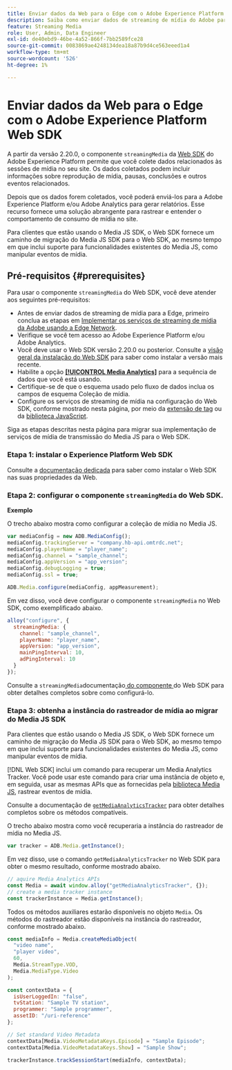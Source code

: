 ```yaml
---
title: Enviar dados da Web para o Edge com o Adobe Experience Platform Web SDK
description: Saiba como enviar dados de streaming de mídia do Adobe para o Experience Platform Edge com o Adobe Experience Platform Web SDK.
feature: Streaming Media
role: User, Admin, Data Engineer
exl-id: de40ebd9-46be-4a52-866f-7bb2589fce28
source-git-commit: 0083869ae4248134dea18a87b9d4ce563eeed1a4
workflow-type: tm+mt
source-wordcount: '526'
ht-degree: 1%

---
```


# Enviar dados da Web para o Edge com o Adobe Experience Platform Web SDK

A partir da versão 2.20.0, o componente `streamingMedia` da [Web SDK](https://experienceleague.adobe.com/en/docs/experience-platform/web-sdk/home) do Adobe Experience Platform permite que você colete dados relacionados às sessões de mídia no seu site. Os dados coletados podem incluir informações sobre reprodução de mídia, pausas, conclusões e outros eventos relacionados.

Depois que os dados forem coletados, você poderá enviá-los para a Adobe Experience Platform e/ou Adobe Analytics para gerar relatórios. Esse recurso fornece uma solução abrangente para rastrear e entender o comportamento de consumo de mídia no site.

Para clientes que estão usando o Media JS SDK, o Web SDK fornece um caminho de migração do Media JS SDK para o Web SDK, ao mesmo tempo em que inclui suporte para funcionalidades existentes do Media JS, como manipular eventos de mídia.

## Pré-requisitos {#prerequisites}

Para usar o componente `streamingMedia` do Web SDK, você deve atender aos seguintes pré-requisitos:

* Antes de enviar dados de streaming de mídia para a Edge, primeiro conclua as etapas em [Implementar os serviços de streaming de mídia da Adobe usando a Edge Network](/help/implementation/edge/implementation-edge.md).
* Verifique se você tem acesso ao Adobe Experience Platform e/ou Adobe Analytics.
* Você deve usar o Web SDK versão 2.20.0 ou posterior. Consulte a [visão geral da instalação do Web SDK](https://experienceleague.adobe.com/pt-br/docs/experience-platform/web-sdk/install/overview) para saber como instalar a versão mais recente.
* Habilite a opção **[[!UICONTROL Media Analytics]](https://experienceleague.adobe.com/pt-br/docs/experience-platform/datastreams/configure)** para a sequência de dados que você está usando.
* Certifique-se de que o esquema usado pelo fluxo de dados inclua os campos de esquema Coleção de mídia.
* Configure os serviços de streaming de mídia na configuração do Web SDK, conforme mostrado nesta página, por meio da [extensão de tag](#tag-extension) ou da [biblioteca JavaScript](#library).

Siga as etapas descritas nesta página para migrar sua implementação de serviços de mídia de transmissão do Media JS para o Web SDK.

### Etapa 1: instalar o Experience Platform Web SDK

Consulte a [documentação dedicada](https://experienceleague.adobe.com/pt-br/docs/experience-platform/web-sdk/install/overview) para saber como instalar o Web SDK nas suas propriedades da Web.

### Etapa 2: configurar o componente `streamingMedia` do Web SDK.

**Exemplo**

O trecho abaixo mostra como configurar a coleção de mídia no Media JS.

```javascript
var mediaConfig = new ADB.MediaConfig();
mediaConfig.trackingServer = "company.hb-api.omtrdc.net";
mediaConfig.playerName = "player_name";
mediaConfig.channel = "sample_channel";
mediaConfig.appVersion = "app_version";
mediaConfig.debugLogging = true;
mediaConfig.ssl = true;

ADB.Media.configure(mediaConfig, appMeasurement);
```

Em vez disso, você deve configurar o componente `streamingMedia` no Web SDK, como exemplificado abaixo.

```js
alloy("configure", {
  streamingMedia: {
    channel: "sample_channel",
    playerName: "player_name",
    appVersion: "app_version",
    mainPingInterval: 10,
    adPingInterval: 10
  }
});
```

Consulte a `streamingMedia`documentação[ do componente ](https://experienceleague.adobe.com/en/docs/experience-platform/web-sdk/commands/configure/streamingmedia) do Web SDK para obter detalhes completos sobre como configurá-lo.

### Etapa 3: obtenha a instância do rastreador de mídia ao migrar do Media JS SDK

Para clientes que estão usando o Media JS SDK, o Web SDK fornece um caminho de migração do Media JS SDK para o Web SDK, ao mesmo tempo em que inclui suporte para funcionalidades existentes do Media JS, como manipular eventos de mídia.

[!DNL Web SDK] inclui um comando para recuperar um Media Analytics Tracker. Você pode usar este comando para criar uma instância de objeto e, em seguida, usar as mesmas APIs que as fornecidas pela [biblioteca Media JS](https://adobe-marketing-cloud.github.io/media-sdks/reference/javascript_3x/APIReference.html), rastrear eventos de mídia.

Consulte a documentação de [`getMediaAnalyticsTracker`](https://experienceleague.adobe.com/en/docs/experience-platform/web-sdk/commands/getmediaanalyticstracker) para obter detalhes completos sobre os métodos compatíveis.

O trecho abaixo mostra como você recuperaria a instância do rastreador de mídia no Media JS.

```javascript
var tracker = ADB.Media.getInstance();
```

Em vez disso, use o comando `getMediaAnalyticsTracker` no Web SDK para obter o mesmo resultado, conforme mostrado abaixo.

```js
// aquire Media Analytics APIs
const Media = await window.alloy("getMediaAnalyticsTracker", {});
// create a media tracker instance
const trackerInstance = Media.getInstance();
```

Todos os métodos auxiliares estarão disponíveis no objeto `Media`. Os métodos do rastreador estão disponíveis na instância do rastreador, conforme mostrado abaixo.

```js
const mediaInfo = Media.createMediaObject(
  "video name",
  "player video",
  60,
  Media.StreamType.VOD,
  Media.MediaType.Video
);

const contextData = {
  isUserLoggedIn: "false",
  tvStation: "Sample TV station",
  programmer: "Sample programmer",
  assetID: "/uri-reference"
};

// Set standard Video Metadata
contextData[Media.VideoMetadataKeys.Episode] = "Sample Episode";
contextData[Media.VideoMetadataKeys.Show] = "Sample Show";

trackerInstance.trackSessionStart(mediaInfo, contextData);
```
